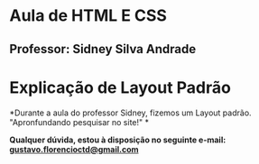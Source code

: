 # Aula de HTML E CSS

## Professor: Sidney Silva Andrade

# Explicação de Layout Padrão

*Durante a aula do professor Sidney, fizemos um Layout padrão. "Apronfundando pesquisar no site!" *  

**Qualquer dúvida, estou à disposição no seguinte e-mail: gustavo.florencioctd@gmail.com**
